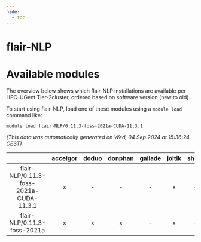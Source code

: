 ```yaml
---
hide:
  - toc
---
```


flair-NLP
=========

# Available modules


The overview below shows which flair-NLP installations are available per HPC-UGent Tier-2cluster, ordered based on software version (new to old).

To start using flair-NLP, load one of these modules using a `module load` command like:

```shell
module load flair-NLP/0.11.3-foss-2021a-CUDA-11.3.1
```

*(This data was automatically generated on Wed, 04 Sep 2024 at 15:36:24 CEST)*  

| |accelgor|doduo|donphan|gallade|joltik|shinx|skitty|
| :---: | :---: | :---: | :---: | :---: | :---: | :---: | :---: |
|flair-NLP/0.11.3-foss-2021a-CUDA-11.3.1|x|-|-|-|x|-|-|
|flair-NLP/0.11.3-foss-2021a|x|x|x|-|x|-|x|
